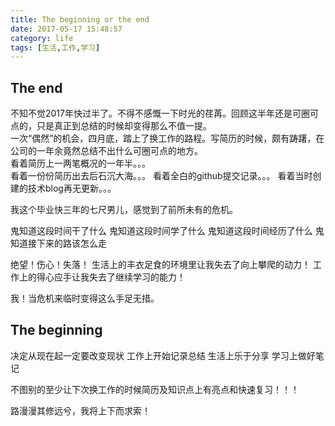 ```yaml
---
title: The beginning or the end
date: 2017-05-17 15:48:57
category: life
tags: [生活,工作,学习]
---
```

## The end  

  不知不觉2017年快过半了。不得不感慨一下时光的荏苒。回顾这半年还是可圈可点的，只是真正到总结的时候却变得那么不值一提。    
  一次“偶然”的机会，四月底，踏上了换工作的路程。写简历的时候，颇有踌躇，在公司的一年余竟然总结不出什么可圈可点的地方。    
  看着简历上一两笔概况的一年半。。。  
  看着一份份简历出去后石沉大海。。。
  看着全白的github提交记录。。。
  看着当时创建的技术blog再无更新。。。

    
  我这个毕业快三年的七尺男儿，感觉到了前所未有的危机。  
    
  鬼知道这段时间干了什么
  鬼知道这段时间学了什么
  鬼知道这段时间经历了什么
  鬼知道接下来的路该怎么走
  
  绝望！伤心！失落！
  生活上的丰衣足食的环境里让我失去了向上攀爬的动力！
  工作上的得心应手让我失去了继续学习的能力！
  
  我！当危机来临时变得这么手足无措。
  
## The beginning  
  
  决定从现在起一定要改变现状
  工作上开始记录总结
  生活上乐于分享
  学习上做好笔记
  
  不图别的至少让下次换工作的时候简历及知识点上有亮点和快速复习！！！
  
  路漫漫其修远兮，我将上下而求索！

 